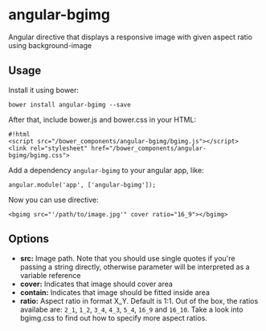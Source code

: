 # angular-bgimg
Angular directive that displays a responsive image with given aspect ratio using background-image

## Usage
Install it using bower:

`bower install angular-bgimg --save`

After that, include bower.js and bower.css in your HTML:

    #!html
    <script src="/bower_components/angular-bgimg/bgimg.js"></script>
    <link rel="stylesheet" href="/bower_components/angular-bgimg/bgimg.css">
    

Add a dependency `angular-bgimg` to your angular app, like:


    angular.module('app', ['angular-bgimg']);

Now you can use directive:

    <bgimg src="'/path/to/image.jpg'" cover ratio="16_9"></bgimg>


## Options
 * **src:** Image path. Note that you should use single quotes if you're passing a string directly, otherwise parameter will be interpreted as a variable reference
 * **cover:** Indicates that image should cover area
 * **contain:** Indicates that image should be fitted inside area
 * **ratio:** Aspect ratio in format X_Y. Default is 1:1. Out of the box, the ratios availabe are: `2_1`, `1_2`, `3_4`, `4_3`, `5_4`, `16_9` and `16_10`. Take a look into bgimg.css to find out how to specify more aspect ratios.